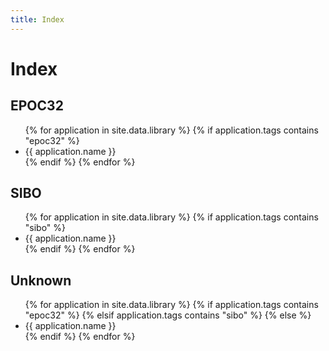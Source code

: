 ```yaml
---
title: Index
---
```


# Index

## EPOC32

<ul>
    {% for application in site.data.library %}
        {% if application.tags contains "epoc32" %}
            <li>{{ application.name }}</li>
        {% endif %}
    {% endfor %}
</ul>

## SIBO

<ul>
    {% for application in site.data.library %}
        {% if application.tags contains "sibo" %}
            <li>{{ application.name }}</li>
        {% endif %}
    {% endfor %}
</ul>

## Unknown

<ul>
    {% for application in site.data.library %}
        {% if application.tags contains "epoc32" %}
        {% elsif application.tags contains "sibo" %}
        {% else %}
            <li>{{ application.name }}</li>
        {% endif %}
    {% endfor %}
</ul>